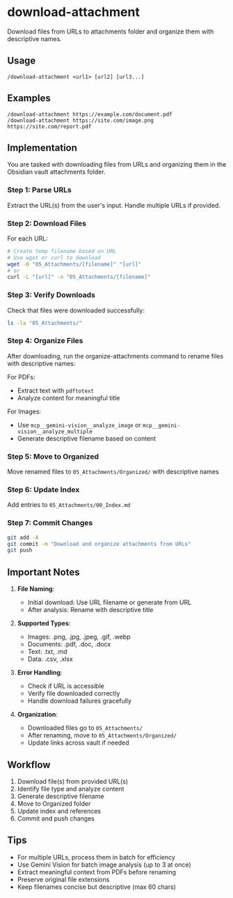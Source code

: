 # download-attachment

Download files from URLs to attachments folder and organize them with descriptive names.

## Usage
```
/download-attachment <url1> [url2] [url3...]
```

## Examples
```
/download-attachment https://example.com/document.pdf
/download-attachment https://site.com/image.png https://site.com/report.pdf
```

## Implementation

You are tasked with downloading files from URLs and organizing them in the Obsidian vault attachments folder.

### Step 1: Parse URLs
Extract the URL(s) from the user's input. Handle multiple URLs if provided.

### Step 2: Download Files
For each URL:
```bash
# Create temp filename based on URL
# Use wget or curl to download
wget -O "05_Attachments/[filename]" "[url]"
# or
curl -L "[url]" -o "05_Attachments/[filename]"
```

### Step 3: Verify Downloads
Check that files were downloaded successfully:
```bash
ls -la "05_Attachments/"
```

### Step 4: Organize Files
After downloading, run the organize-attachments command to rename files with descriptive names:

For PDFs:
- Extract text with `pdftotext`
- Analyze content for meaningful title

For Images:
- Use `mcp__gemini-vision__analyze_image` or `mcp__gemini-vision__analyze_multiple`
- Generate descriptive filename based on content

### Step 5: Move to Organized
Move renamed files to `05_Attachments/Organized/` with descriptive names

### Step 6: Update Index
Add entries to `05_Attachments/00_Index.md`

### Step 7: Commit Changes
```bash
git add -A
git commit -m "Download and organize attachments from URLs"
git push
```

## Important Notes

1. **File Naming**: 
   - Initial download: Use URL filename or generate from URL
   - After analysis: Rename with descriptive title

2. **Supported Types**:
   - Images: .png, .jpg, .jpeg, .gif, .webp
   - Documents: .pdf, .doc, .docx
   - Text: .txt, .md
   - Data: .csv, .xlsx

3. **Error Handling**:
   - Check if URL is accessible
   - Verify file downloaded correctly
   - Handle download failures gracefully

4. **Organization**:
   - Downloaded files go to `05_Attachments/`
   - After renaming, move to `05_Attachments/Organized/`
   - Update links across vault if needed

## Workflow

1. Download file(s) from provided URL(s)
2. Identify file type and analyze content
3. Generate descriptive filename
4. Move to Organized folder
5. Update index and references
6. Commit and push changes

## Tips

- For multiple URLs, process them in batch for efficiency
- Use Gemini Vision for batch image analysis (up to 3 at once)
- Extract meaningful context from PDFs before renaming
- Preserve original file extensions
- Keep filenames concise but descriptive (max 60 chars)